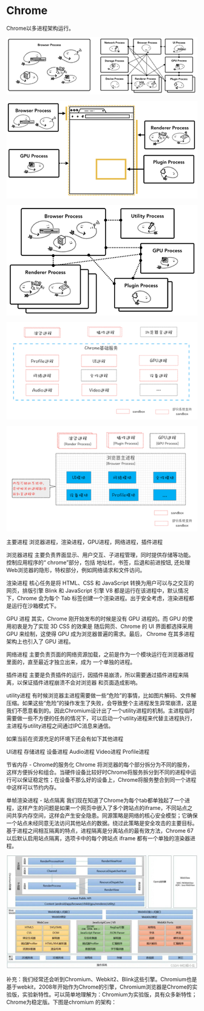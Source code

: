 # Chrome

Chrome以多进程架构运行。

![chrome-architcture.png](./chrome-architcture.png)

![chrome-architcture-2.png](./chrome-architcture-2.png)

![chrome-architcture-3.png](./chrome-architcture-3.png)

![chrome-architcture-4.png](./chrome-architcture-4.png)

![chrome-architcture-5.png](./chrome-architcture-5.png)

主要进程
浏览器进程，渲染进程，GPU进程，网络进程，插件进程

浏览器进程
主要负责界面显示、用户交互、子进程管理，同时提供存储等功能。控制应用程序的“ chrome”部分，包括        地址栏，书签，后退和前进按钮, 还处理Web浏览器的隐形，特权部分，例如网络请求和文件访问。

渲染进程
核心任务是将 HTML、CSS 和 JavaScript 转换为用户可以与之交互的网页，排版引擎 Blink 和 JavaScript 引擎 V8 都是运行在该进程中，默认情况下，Chrome 会为每个 Tab 标签创建一个渲染进程。出于安全考虑，渲染进程都是运行在沙箱模式下。

GPU 进程
其实，Chrome 刚开始发布的时候是没有 GPU 进程的。而 GPU 的使用初衷是为了实现 3D CSS 的效果是        随后网页、Chrome 的 UI 界面都选择采用 GPU 来绘制，这使得 GPU 成为浏览器普遍的需求。最后，            Chrome 在其多进程架构上也引入了 GPU 进程。

网络进程
主要负责页面的网络资源加载，之前是作为一个模块运行在浏览器进程里面的，直至最近才独立出来，成为        一个单独的进程。

插件进程
主要是负责插件的运行，因插件易崩溃，所以需要通过插件进程来隔离，以保证插件进程崩溃不会对浏览器        和页面造成影响。

utility进程
有时候浏览器主进程需要做一些“危险”的事情，比如图片解码、文件解压缩。如果这些“危险”的操作发生了失败，会导致整个主进程发生异常崩溃，这是我们不愿意看到的。因此Chromium设计出了一个utility进程的机制。主进程临时需要做一些不方便的任务的情况下，可以启动一个utility进程来代替主进程执行，主进程与utility进程之间通过IPC消息来通信。

如果当前在资源充足的环境下还会有如下其他进程

UI进程
存储进程
设备进程
Audio进程
Video进程
Profile进程

节省内存 - Chrome的服务化
Chrome 将浏览器的每个部分拆分为不同的服务，这样方便拆分和组合。当硬件设备比较好时Chrome将服务拆分到不同的进程中运行可以保证稳定性；在设备不那么好的设备上，Chrome将服务整合到同一个进程中这样可以节约内存。

单帧渲染进程 - 站点隔离
我们现在知道了Chrome为每个tab都单独起了一个进程，这样产生的问题是如果一个网页中嵌入了多个跨站点的iframe，不同站点之间共享内存空间，这样会产生安全隐患。同源策略是网络的核心安全模型；它确保一个站点未经同意无法访问其他站点的数据。绕过此策略是安全攻击的主要目标。基于进程之间相互隔离的特点，进程隔离是分离站点的最有效方法，Chrome 67以后默认启用站点隔离，选项卡中的每个跨站点 iframe 都有一个单独的渲染器进程。

![chrome-architcture-6.png](./chrome-architcture-6.png)

补充：我们经常还会听到Chromium、Webkit2、Blink这些引擎。Chromium也是基于webkit，2008年开始作为Chrome的引擎，Chromium浏览器是Chrome的实验版，实验新特性。可以简单地理解为：Chromium为实验版，具有众多新特性；Chrome为稳定版。下图是chromium 的架构：